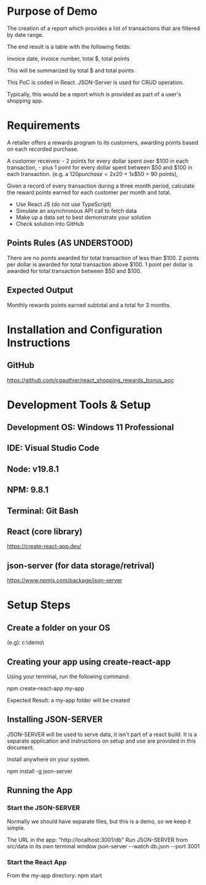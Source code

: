 # Purpose of Demo

The creation of a report which provides a list of transactions that are filtered by date range.

The end result is a table with the following fields:

invoice date, invoice number, total $, total points

This will be summarized by total $ and total points

This PoC is coded in React.
JSON-Server is used for CRUD operation.

Typically, this would be a report which is provided as part of a user's shopping app.

# Requirements

A retailer offers a rewards program to its customers, awarding points based on each recorded purchase.

A customer receives:
    - 2 points for every dollar spent over $100 in each transaction, 
    - plus 1 point for every dollar spent between $50 and $100 in each transaction.
    (e.g. a $120 purchase = 2x$20 + 1x$50 = 90 points),

Given a record of every transaction during a three month period, calculate the reward points earned for each customer per month and total.

- Use React JS (do not use TypeScript)
- Simulate an asynchronous API call to fetch data 
- Make up a data set to best demonstrate your solution
- Check solution into GitHub

## Points Rules (AS UNDERSTOOD)
There are no points awarded for total transaction of less than $100.
2 points per dollar is awarded for total transaction above $100.
1 point per dollar is awarded for total transaction between $50 and $100.


## Expected Output 

Monthly rewards points earned subtotal and a total for 3 months.

# Installation and Configuration Instructions

## GitHub
https://github.com/cgauthier/react_shopping_rewards_bonus_poc

# Development Tools & Setup

## Development OS: Windows 11 Professional
## IDE: Visual Studio Code

## Node: v19.8.1
## NPM: 9.8.1
## Terminal: Git Bash

## React (core library)
https://create-react-app.dev/


## json-server (for data storage/retrival)
https://www.npmjs.com/package/json-server

# Setup Steps

## Create a folder on your OS
(e.g): c:\demo\

## Creating your app using create-react-app
Using your terminal, run the following command:

npm create-react-app my-app

Expected Result: a my-app folder will be created

## Installing JSON-SERVER 

JSON-SERVER will be used to serve data, it isn't part of a react build.  It is a separate application and instructions on setup and use are provided in this document.

Install anywhere on your system.

npm install -g json-server

## Running the App

### Start the JSON-SERVER

Normally we should have separate files, but this is a demo, so we keep it simple.

The URL in the app: "http://localhost:3001/db"
Run JSON-SERVER from src/data in its own terminal window
json-server --watch db.json --port 3001

### Start the React App
From the my-app directory: npm start

